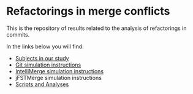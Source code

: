 # Refactorings in merge conflicts
This is the repository of results related to the analysis of refactorings in commits.

In the links below you will find:

* [Subjects in our study](/subjects.md)
* [Git simulation instructions](git_simulation/git_simulation.md)
* [IntelliMerge simulation instructions](intellimerge_simulation/intellimerge_simulation.md)
* jFSTMerge simulation instructions
* [Scripts and Analyses](/statistics_analysis/statistics_analysis.md) 
